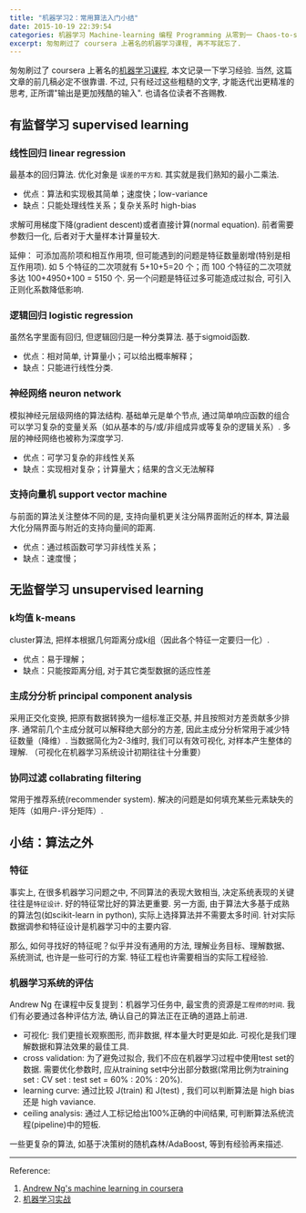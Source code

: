 ```yaml
---
title: "机器学习2：常用算法入门小结"
date: 2015-10-19 22:39:54
categories: 机器学习 Machine-learning 编程 Programming 从零到一 Chaos-to-sth
excerpt: 匆匆刷过了 coursera 上著名的机器学习课程, 再不写就忘了.
---
```



匆匆刷过了 coursera 上著名的[机器学习课程](https://www.coursera.org/learn/machine-learning), 本文记录一下学习经验. 当然, 这篇文章的前几稿必定不很靠谱. 不过, 只有经过这些粗糙的文字, 才能迭代出更精准的思考, 正所谓"输出是更加残酷的输入". 也请各位读者不吝赐教. 

## 有监督学习 supervised learning

### 线性回归 linear regression
最基本的回归算法. 优化对象是 `误差的平方和`.  其实就是我们熟知的最小二乘法. 

- 优点：算法和实现极其简单；速度快；low-variance
- 缺点：只能处理线性关系；复杂关系时 high-bias

求解可用梯度下降(gradient descent)或者直接计算(normal equation). 前者需要参数归一化, 后者对于大量样本计算量较大. 

延伸： 可添加高阶项和相互作用项, 但可能遇到的问题是特征数量剧增(特别是相互作用项). 如 5 个特征的二次项就有 5+10+5=20 个；而 100 个特征的二次项就多达 100+4950+100 = 5150 个. 另一个问题是特征过多可能造成过拟合, 可引入正则化系数降低影响. 

### 逻辑回归 logistic regression

虽然名字里面有回归, 但逻辑回归是一种分类算法. 基于sigmoid函数. 

- 优点：相对简单, 计算量小；可以给出概率解释；
- 缺点：只能进行线性分类. 

### 神经网络 neuron network

模拟神经元层级网络的算法结构. 基础单元是单个节点, 通过简单响应函数的组合可以学习复杂的变量关系（如从基本的与/或/非组成异或等复杂的逻辑关系）. 多层的神经网络也被称为深度学习. 

- 优点：可学习复杂的非线性关系
- 缺点：实现相对复杂；计算量大；结果的含义无法解释

### 支持向量机 support vector machine

与前面的算法关注整体不同的是, 支持向量机更关注分隔界面附近的样本, 算法最大化分隔界面与附近的支持向量间的距离. 

- 优点：通过核函数可学习非线性关系；
- 缺点：速度慢；

## 无监督学习 unsupervised learning

### k均值 k-means

cluster算法, 把样本根据几何距离分成k组（因此各个特征一定要归一化）. 

- 优点：易于理解；
- 缺点：只能按距离分组, 对于其它类型数据的适应性差

### 主成分分析 principal component analysis

采用正交化变换, 把原有数据转换为一组标准正交基, 并且按照对方差贡献多少排序. 通常前几个主成分就可以解释绝大部分的方差, 因此主成分分析常用于减少特征数量（降维）. 当数据简化为2-3维时, 我们可以有效可视化, 对样本产生整体的理解. （可视化在机器学习系统设计初期往往十分重要）

### 协同过滤 collabrating filtering

常用于推荐系统(recommender system). 解决的问题是如何填充某些元素缺失的矩阵（如用户-评分矩阵）. 


## 小结：算法之外

### 特征

事实上, 在很多机器学习问题之中, 不同算法的表现大致相当, 决定系统表现的关键往往是`特征设计`. 好的特征常比好的算法更重要. 另一方面, 由于算法大多基于成熟的算法包(如scikit-learn in python), 实际上选择算法并不需要太多时间. 针对实际数据调参和特征设计是机器学习中的主要内容. 

那么, 如何寻找好的特征呢？似乎并没有通用的方法, 理解业务目标、理解数据、系统测试, 也许是一些可行的方案. 特征工程也许需要相当的实际工程经验. 

### 机器学习系统的评估

Andrew Ng 在课程中反复提到：机器学习任务中, 最宝贵的资源是`工程师的时间`. 我们有必要通过各种评估方法, 确认自己的算法正在正确的道路上前进. 

- 可视化: 我们更擅长观察图形, 而非数据, 样本量大时更是如此. 可视化是我们理解数据和算法效果的最佳工具. 
- cross validation: 为了避免过拟合, 我们不应在机器学习过程中使用test set的数据. 需要优化参数时, 应从training set中分出部分数据(常用比例为training set : CV set : test set = 60% : 20% : 20%). 
- learning curve: 通过比较 J(train) 和 J(test) , 我们可以判断算法是 high bias 还是 high vaviance. 
- ceiling analysis: 通过人工标记给出100%正确的中间结果, 可判断算法系统流程(pipeline)中的短板. 

一些更复杂的算法, 如基于决策树的随机森林/AdaBoost, 等到有经验再来描述. 

----

Reference:

1. [Andrew Ng's machine learning in coursera](https://www.coursera.org/learn/machine-learning)
2. [机器学习实战](https://book.douban.com/subject/24703171/)
